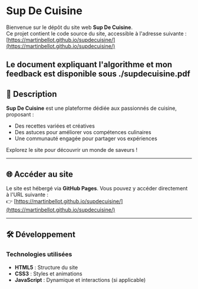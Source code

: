 # Sup De Cuisine

Bienvenue sur le dépôt du site web **Sup De Cuisine**.  
Ce projet contient le code source du site, accessible à l'adresse suivante :  
[https://martinbellot.github.io/supdecuisine/](https://martinbellot.github.io/supdecuisine/)

Le document expliquant l'algorithme et mon feedback est disponible sous ./supdecuisine.pdf
---

## 🚀 Description

**Sup De Cuisine** est une plateforme dédiée aux passionnés de cuisine, proposant :
- Des recettes variées et créatives
- Des astuces pour améliorer vos compétences culinaires
- Une communauté engagée pour partager vos expériences

Explorez le site pour découvrir un monde de saveurs !

---

## 🌐 Accéder au site

Le site est hébergé via **GitHub Pages**. Vous pouvez y accéder directement à l'URL suivante :  
👉 [https://martinbellot.github.io/supdecuisine/](https://martinbellot.github.io/supdecuisine/)

---

## 🛠️ Développement

### Technologies utilisées
- **HTML5** : Structure du site
- **CSS3** : Styles et animations
- **JavaScript** : Dynamique et interactions (si applicable)

